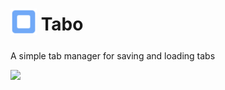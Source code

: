 # <sub><img src="tabo/icons/icon.svg" width=42px height=42px></sub> Tabo
A simple tab manager for saving and loading tabs

[<img src="https://addons.cdn.mozilla.net/static/img/addons-buttons/AMO-button_1.png" width=120px>](https://addons.mozilla.org/firefox/addon/tabo)
